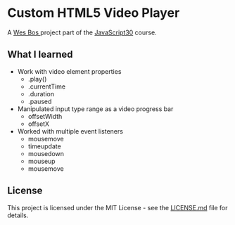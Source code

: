 # Custom HTML5 Video Player

A [Wes Bos ](http://wesbos.com/) project part of the [JavaScript30](https://javascript30.com/) course.

## What I learned

* Work with video element properties
  * .play()
  * .currentTime
  * .duration
  * .paused
* Manipulated input type range as a video progress bar
  * offsetWidth
  * offsetX
* Worked with multiple event listeners
  * mousemove
  * timeupdate
  * mousedown
  * mouseup
  * mousemove

## License

This project is licensed under the MIT License - see the [LICENSE.md](LICENSE.md) file for details.